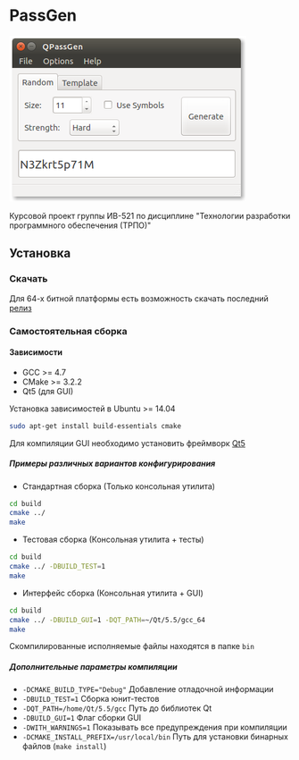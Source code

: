 # PassGen
![](/GUI_Screen.png?raw=true "Пример графического интерфейса")

Курсовой проект группы ИВ-521 по дисциплине "Технологии разработки программного обеспечения (ТРПО)"

## Установка
### Скачать 
Для 64-х битной платформы есть возможность скачать последний [релиз](../../releases/latest)
### Самостоятельная сборка
#### Зависимости
* GCC >= 4.7
* CMake >= 3.2.2
* Qt5 (для GUI)

Установка зависимостей в Ubuntu >= 14.04
```bash
sudo apt-get install build-essentials cmake
```
Для компиляции GUI необходимо установить фреймворк [Qt5](http://qt.io)

##### Примеры различных вариантов конфигурирования
* Cтандартная сборка (Только консольная утилита)
```bash
cd build
cmake ../
make
```
* Тестовая сборка (Консольная утилита + тесты)
```bash
cd build
cmake ../ -DBUILD_TEST=1
make
```
* Интерфейс сборка (Консольная утилита + GUI)
```bash
cd build
cmake ../ -DBUILD_GUI=1 -DQT_PATH=~/Qt/5.5/gcc_64
make
```
Скомпилированные исполняемые файлы находятся в папке `bin`

##### Дополнительные параметры компиляции
* `-DCMAKE_BUILD_TYPE="Debug"`
    Добавление отладочной информации
* `-DBUILD_TEST=1`
    Сборка юнит-тестов
* `-DQT_PATH=/home/Qt/5.5/gcc`
	Путь до библиотек Qt
* `-DBUILD_GUI=1`
	Флаг сборки GUI
* `-DWITH_WARNINGS=1`
	Показывать все предупреждения при компиляции
* `-DCMAKE_INSTALL_PREFIX=/usr/local/bin`
	Путь для установки бинарных файлов (`make install`)
